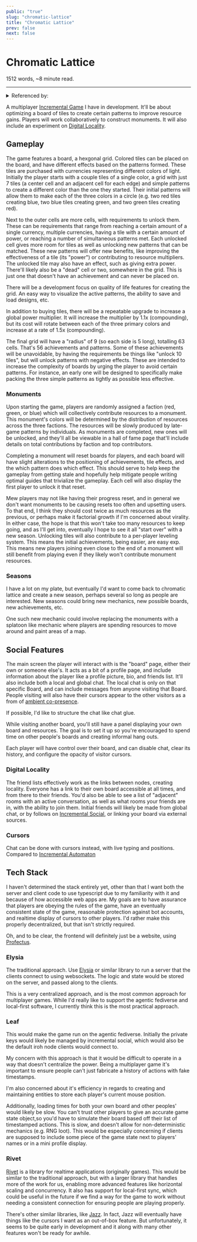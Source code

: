 ```yaml
---
public: "true"
slug: "chromatic-lattice"
title: "Chromatic Lattice"
prev: false
next: false
---
```

<script setup>
import { data } from '../../git.data.ts';
import { useData } from 'vitepress';
const pageData = useData();
</script>
<h1 class="p-name">Chromatic Lattice</h1>
<p>1512 words, ~8 minute read. <span v-html="data[`site/${pageData.page.value.relativePath}`]" /></p>
<hr/>

<details><summary>Referenced by:</summary><a href="/garden/digital-locality/index.md">Digital Locality</a><a href="/garden/incremental-automaton/index.md">Incremental Automaton</a><a href="/garden/incremental-social/index.md">Incremental Social</a><a href="/now/index">/now</a></details>

A multiplayer [Incremental Game](/garden/guide-to-incrementals/index.md) I have in development. It'll be about optimizing a board of tiles to create certain patterns to improve resource gains. Players will work collaboratively to construct monuments. It will also include an experiment on [Digital Locality](/garden/digital-locality/index.md).

## Gameplay

The game features a board, a hexgonal grid. Colored tiles can be placed on the board, and have different effects based on the patterns formed. These tiles are purchased with currencies representing different colors of light. Initially the player starts with a couple tiles of a single color, a grid with just 7 tiles (a center cell and an adjacent cell for each edge) and simple patterns to create a different color than the one they started. Their initial patterns will allow them to make each of the three colors in a circle (e.g. two red tiles creating blue, two blue tiles creating green, and two green tiles creating red).

Next to the outer cells are more cells, with requirements to unlock them. These can be requirements that range from reaching a certain amount of a single currency, multiple currencies, having a tile with a certain amount of power, or reaching a number of simultaneous patterns met. Each unlocked cell gives more room for tiles as well as unlocking new patterns that can be matched. These new patterns will offer new benefits, like improving the effectiveness of a tile (its "power") or contributing to resource multipliers. The unlocked tile may also have an effect, such as giving extra power. There'll likely also be a "dead" cell or two, somewhere in the grid. This is just one that doesn't have an achievement and can never be placed on.

There will be a development focus on quality of life features for creating the grid. An easy way to visualize the active patterns, the ability to save and load designs, etc.

In addition to buying tiles, there will be a repeatable upgrade to increase a global power multiplier. It will increase the multiplier by 1.1x (compounding), but its cost will rotate between each of the three primary colors and increase at a rate of 1.5x (compounding).

The final grid will have a "radius" of 9 (so each side is 5 long), totalling 63 cells. That's 56 achievements and patterns. Some of these achievements will be unavoidable, by having the requirements be things like "unlock 10 tiles", but will unlock patterns with negative effects. These are intended to increase the complexity of boards by urging the player to avoid certain patterns. For instance, an early one will be designed to specifically make packing the three simple patterns as tightly as possible less effective.

### Monuments

Upon starting the game, players are randomly assigned a faction (red, green, or blue) which will collectively contribute resources to a monument. This monument's colors will be determined by the distribution of resources across the three factions. The resources will be slowly produced by late-game patterns by individuals. As monuments are completed, new ones will be unlocked, and they'll all be viewable in a hall of fame page that'll include details on total contributions by faction and top contributors.

Completing a monument will reset boards for players, and each board will have slight alterations to the positioning of achievements, tile effects, and the which pattern does which effect. This should serve to help keep the gameplay from getting stale and hopefully help mitigate people writing optimal guides that trivialize the gameplay. Each cell will also display the first player to unlock it that reset.

Mew players may not like having their progress reset, and in general we don't want monuments to be causing resets too often and upsetting users. To that end, I think they should cost twice as much resources as the previous, or perhaps make it factorial growth if I'm concerned about virality. In either case, the hope is that this won't take too many resources to keep going, and as I'll get into, eventually I hope to see it all "start over" with a new season. Unlocking tiles will also contribute to a per-player leveling system. This means the initial achievements, being easier, are easy exp. This means new players joining even close to the end of a monument will still benefit from playing even if they likely won't contribute monument resources.

### Seasons

I have a lot on my plate, but eventually I'd want to come back to chromatic lattice and create a new season, perhaps several so long as people are interested. New seasons could bring new mechanics, new possible boards, new achievements, etc.

One such new mechanic could involve replacing the monuments with a splatoon like mechanic where players are spending resources to move around and paint areas of a map.

## Social Features

The main screen the player will interact with is the "board" page, either their own or someone else's. It acts as a bit of a profile page, and include information about the player like a profile picture, bio, and friends list. It'll also include both a local and global chat. The local chat is only on that specific Board, and can include messages from anyone visiting that Board. People visiting will also have their cursors appear to the other visitors as a from of [ambient co-presence](https://maggieappleton.com/ambient-copresence).

If possible, I'd like to structure the chat like chat glue.

While visiting another board, you'll still have a panel displaying your own board and resources. The goal is to set it up so you're encouraged to spend time on other people's boards and creating informal hang outs.

Each player will have control over their board, and can disable chat, clear its history, and configure the opacity of visitor cursors.

### Digital Locality

The friend lists effectively work as the links between nodes, creating locality. Everyone has a link to their own board accessible at all times, and from there to their friends. You'd also be able to see a list of "adjacent" rooms with an active conversation, as well as what rooms your friends are in, with the ability to join them. Initial friends will likely be made from global chat, or by follows on [Incremental Social](/garden/incremental-social/index.md), or linking your board via external sources.

### Cursors

Chat can be done with cursors instead, with live typing and positions. Compared to [Incremental Automaton](/garden/incremental-automaton/index.md)

## Tech Stack

I haven't determined the stack entirely yet, other than that I want both the server and client code to use typescript due to my familiarity with it and because of how accessible web apps are. My goals are to have assurance that players are obeying the rules of the game, have an eventually consistent state of the game, reasonable protection against bot accounts, and realtime display of cursors to other players. I'd rather make this properly decentralized, but that isn't strictly required.

Oh, and to be clear, the frontend will definitely just be a website, using [Profectus](/garden/profectus/index.md).

### Elysia

The traditional approach. Use [Elysia](https://elysiajs.com/) or similar library to run a server that the clients connect to using websockets. The logic and state would be stored on the server, and passed along to the clients.

This is a very centralized approach, and is the most common approach for multiplayer games. While I'd really like to support the agentic fediverse and local-first software, I currently think this is the most practical approach.

### Leaf

This would make the game run on the agentic fediverse. Initially the private keys would likely be managed by incremental social, which would also be the default iroh node clients would connect to.

My concern with this approach is that it would be difficult to operate in a way that doesn't centralize the power. Being a multiplayer game it's important to ensure people can't just fabricate a history of actions with fake timestamps.

I'm also concerned about it's efficiency in regards to creating and maintaining entities to store each player's current mouse position.

Additionally, loading times for both your own board and other peoples' would likely be slow. You can't trust other players to give an accurate game state object,so you'd have to simulate their board based off their list of timestamped actions. This is slow, and doesn't allow for non-deterministic mechanics (e.g. RNG loot). This would be especially concerning if clients are supposed to include some piece of the game state next to players' names or in a mini profile display.

### Rivet

[Rivet](https://rivet.gg/) is a library for realtime applications (originally games). This would be similar to the traditional approach, but with a larger library that handles more of the work for us, enabling more advanced features like horizontal scaling and concurrency. It also has support for local-first sync, which could be useful in the future if we find a way for the game to work without needing a consistent connection for ensuring people are playing properly.

There's other similar libraries, like [Jazz](https://jazz.tools/). In fact, Jazz will eventually have things like the cursors I want as an out-of-box feature. But unfortunately, it seems to be quite early in development and it along with many other features won't be ready for awhile.

